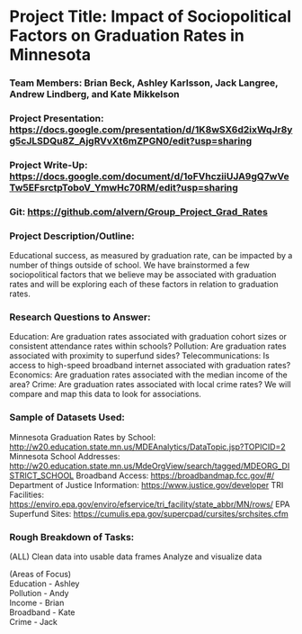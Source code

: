 # Project Title: Impact of Sociopolitical Factors on Graduation Rates in Minnesota

### Team Members: Brian Beck, Ashley Karlsson, Jack Langree, Andrew Lindberg, and  Kate Mikkelson

### Project Presentation: https://docs.google.com/presentation/d/1K8wSX6d2ixWqJr8yg5cJLSDQu8Z_AjgRVvXt6mZPGN0/edit?usp=sharing

### Project Write-Up: https://docs.google.com/document/d/1oFVhcziiUJA9gQ7wVeTw5EFsrctpToboV_YmwHc70RM/edit?usp=sharing

### Git: https://github.com/alvern/Group_Project_Grad_Rates

### Project Description/Outline:
Educational success, as measured by graduation rate, can be impacted by a number of things outside of school. We have brainstormed a few sociopolitical factors that we believe may be associated with graduation rates and will be exploring each of these factors in relation to graduation rates. 

### Research Questions to Answer: 
Education: Are graduation rates associated with graduation cohort sizes or consistent attendance rates within schools? Pollution: Are graduation rates associated with proximity to superfund sides? Telecommunications: Is access to high-speed broadband internet associated with graduation rates? Economics: Are graduation rates associated with the median income of the area? Crime: Are graduation rates associated with local crime rates? We will compare and map this data to look for associations.

### Sample of Datasets Used: 
Minnesota Graduation Rates by School: http://w20.education.state.mn.us/MDEAnalytics/DataTopic.jsp?TOPICID=2
Minnesota School Addresses: http://w20.education.state.mn.us/MdeOrgView/search/tagged/MDEORG_DISTRICT_SCHOOL
Broadband Access: https://broadbandmap.fcc.gov/#/
Department of Justice Information: https://www.justice.gov/developer
TRI Facilities: https://enviro.epa.gov/enviro/efservice/tri_facility/state_abbr/MN/rows/
EPA Superfund Sites: https://cumulis.epa.gov/supercpad/cursites/srchsites.cfm

### Rough Breakdown of Tasks: 

(ALL) 
Clean data into usable data frames
Analyze and visualize data 

(Areas of Focus)  
Education - Ashley  
Pollution - Andy  
Income - Brian  
Broadband - Kate  
Crime - Jack  
